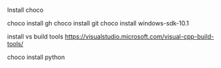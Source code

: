 Install choco

choco install gh
choco install git
choco install windows-sdk-10.1

install vs build tools https://visualstudio.microsoft.com/visual-cpp-build-tools/

choco install python

